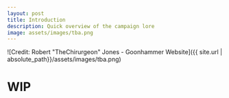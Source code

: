 ```yaml
---
layout: post
title: Introduction
description: Quick overview of the campaign lore
image: assets/images/tba.png
---
```


![Credit: Robert "TheChirurgeon" Jones - Goonhammer Website]({{ site.url | absolute_path}}/assets/images/tba.png)

# WIP